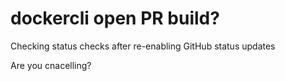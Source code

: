 # dockercli open PR build?

Checking status checks after re-enabling GitHub status updates

Are you cnacelling?     
